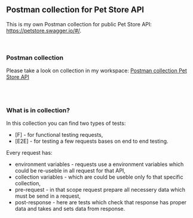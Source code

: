 ## Postman collection for Pet Store API
This is my own Postman collection for public Pet Store API: https://petstore.swagger.io/#/.

<br />

### Postman collection
Please take a look on collection in my workspace: [Postman collection Pet Store API](https://www.postman.com/marcin-kmiecik/workspace/petstore/overview)

<br />
<br />

### What is in collection?

In this collection you can find two types of tests:
  * [F] - for functional testing requests,
  * [E2E] - for testing a few requests bases on end to end testing.

Every request has:
  * environment variables - requests use a environment variables which could be re-useble in all request for that API,
  * collection variables - which are could be useble only fo that specific collection,
  * pre-request - in that scope request prepare all necessery data which must be send in a request,
  * post-response - here are tests which check that response has proper data and takes and sets data from response.
